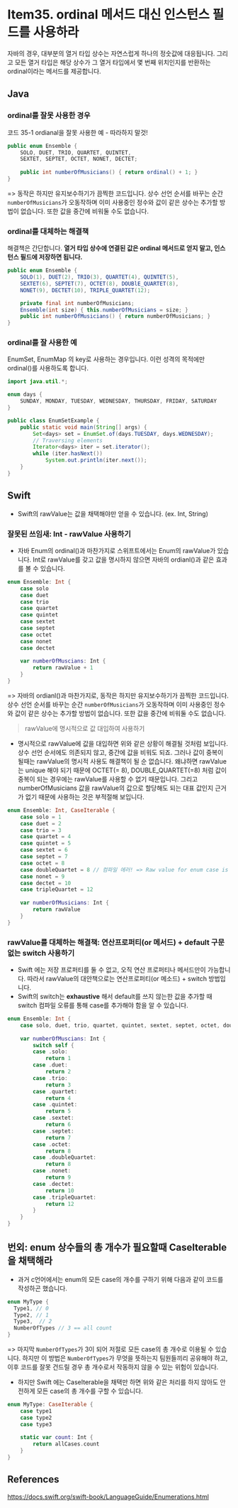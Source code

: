 # Item35. ordinal 메서드 대신 인스턴스 필드를 사용하라 

자바의 경우, 대부분의 열거 타입 상수는 자연스럽게 하나의 정숫값에 대응됩니다. 그리고 모든 열거 타입은 해당 상수가 그 열거 타입에서 몇 번째 위치인지를 반환하는 ordinal이라는 메서드를 제공합니다.

## Java

###  ordinal를 잘못 사용한 경우

코드 35-1 ordianal을 잘못 사용한 예 - 따라하지 말것! 
```java
public enum Ensemble {
    SOLO, DUET, TRIO, QUARTET, QUINTET,
    SEXTET, SEPTET, OCTET, NONET, DECTET;
        
    public int numberOfMusicians() { return ordinal() + 1; }
}
```

=> 동작은 하지만 유지보수하기가 끔찍한 코드입니다. 상수 선언 순서를 바꾸는 순간 `numberOfMusicians`가 오동작하며 이미 사용중인 정수와 값이 같은 상수는 추가할 방법이 없습니다. 또한 값을 중간에 비워둘 수도 없습니다. 

### ordinal를 대체하는 해결책 

해결책은 간단합니다. **열거 타입 상수에 연결된 값은 ordinal 메서드로 얻지 말고, 인스턴스 필드에 저장하면 됩니다.**

```java
public enum Ensemble {
    SOLO(1), DUET(2), TRIO(3), QUARTET(4), QUINTET(5),
    SEXTET(6), SEPTET(7), OCTET(8), DOUBlE_QUARTET(8), 
    NONET(9), DECTET(10), TRIPLE_QUARTET(12);

    private final int numberOfMusicians;
    Ensemble(int size) { this.numberOfMusicians = size; }
    public int numberOfMusicians() { return numberOfMusicians; }
}
```

### ordinal를 잘 사용한 예

EnumSet, EnumMap 의 key로 사용하는 경우입니다. 이런 성격의 목적에만 ordinal()를 사용하도록 합니다.

```java
import java.util.*;  

enum days {  
    SUNDAY, MONDAY, TUESDAY, WEDNESDAY, THURSDAY, FRIDAY, SATURDAY  
}  

public class EnumSetExample {  
    public static void main(String[] args) {  
        Set<days> set = EnumSet.of(days.TUESDAY, days.WEDNESDAY);  
        // Traversing elements  
        Iterator<days> iter = set.iterator();  
        while (iter.hasNext())  
            System.out.println(iter.next());  
    }  
}  
```

## Swift

* Swift의 rawValue는 값을 채택해야만 얻을 수 있습니다. (ex. Int, String) 

### 잘못된 쓰임새: Int - rawValue 사용하기 

* 자바 Enum의 ordinal()과 마찬가지로 스위프트에서는 Enum의 rawValue가 있습니다.
Int로 rawValue를 갖고 값을 명시하지 않으면 자바의 ordianl()과 같은 효과를 볼 수 있습니다.

```Swift
enum Ensemble: Int {
    case solo
    case duet
    case trio
    case quartet
    case quintet
    case sextet
    case septet
    case octet
    case nonet
    case dectet
        
    var numberOfMuscians: Int {
        return rawValue + 1
    }
}
```
=> 자바의 ordianl()과 마찬가지로, 동작은 하지만 유지보수하기가 끔찍한 코드입니다. 상수 선언 순서를 바꾸는 순간 `numberOfMusicians`가 오동작하며 이미 사용중인 정수와 값이 같은 상수는 추가할 방법이 없습니다. 또한 값을 중간에 비워둘 수도 없습니다. 

> rawValue에 명시적으로 값 대입하여 사용하기 

* 명시적으로 rawValue에 값을 대입하면 위와 같은 상황이 해결될 것처럼 보입니다. 상수 선언 순서에도 의존되지 않고, 중간에 값을 비워도 되죠. 
그러나 값이 중복이 될때는 rawValue의 명시적 사용도 해결책이 될 순 없습니다. 
왜냐하면 rawValue는 unique 해야 되기 때문에 OCTET(= 8), DOUBLE_QUARTET(=8) 처럼 값이 중복이 되는 경우에는 rawValue를 사용할 수 없기 때문입니다.
그리고 numberOfMusicians 값을 rawValue의 값으로 할당해도 되는 대표 값인지 근거가 없기 때문에 사용하는 것은 부적절해 보입니다.

```Swift
enum Ensemble: Int, CaseIterable {
    case solo = 1
    case duet = 2
    case trio = 3
    case quartet = 4
    case quintet = 5
    case sextet = 6
    case septet = 7
    case octet = 8
    case doubleQuartet = 8 // 컴파일 에러! => Raw value for enum case is not unique
    case nonet = 9
    case dectet = 10
    case tripleQuartet = 12
    
    var numberOfMusicians: Int {
        return rawValue
    }
}
```

### rawValue를 대체하는 해결책: 연산프로퍼티(or 메서드) + default 구문 없는 switch 사용하기 

* Swift 에는 저장 프로퍼티를 둘 수 없고, 오직 연산 프로퍼티나 메서드만이 가능합니다. 따라서 rawValue의 대안책으로는 연산프로퍼티(or 메소드) + switch 방법입니다. 
* Swift의 switch는 **exhaustive** 해서 default를 쓰지 않는한 값을 추가할 때 switch 컴파일 오류를 통해 case를 추가해야 함을 알 수 있습니다. 

```Swift
enum Ensemble: Int {
    case solo, duet, trio, quartet, quintet, sextet, septet, octet, doubleQuartet, nonet, dectet, tripleQuartet
    
    var numberOfMuscians: Int {
        switch self {
        case .solo:
            return 1
        case .duet:
            return 2
        case .trio:
            return 3
        case .quartet:
            return 4
        case .quintet:
            return 5
        case .sextet:
            return 6
        case .septet:
            return 7
        case .octet:
            return 8
        case .doubleQuartet:
            return 8
        case .nonet:
            return 9
        case .dectet:
            return 10
        case .tripleQuartet:
            return 12
        }
    }
}
```

## 번외: enum 상수들의 총 개수가 필요할때 CaseIterable을 채택해라 

* 과거 c언어에서는 enum의 모든 case의 개수를 구하기 위해 다음과 같이 코드를 작성하곤 했습니다. 

```c
enum MyType {
  Type1, // 0
  Type2, // 1  
  Type3,  // 2 
  NumberOfTypes // 3 == all count
}
```
=> 마지막 `NumberOfTypes`가 3이 되어 저절로 모든 case의 총 개수로 이용될 수 있습니다. 하지만 이 방법은 `NumberOfTypes`가 무엇을 뜻하는지 팀원들끼리 공유해야 하고, 이후 코드를 잘못 건드릴 경우 총 개수로서 작동하지 않을 수 있는 위험이 있습니다. 

* 하지만 Swift 에는 CaseIterable을 채택만 하면 위와 같은 처리를 하지 않아도 안전하게 모든 case의 총 개수를 구할 수 있습니다.

```Swift 
enum MyType: CaseIterable {
    case type1
    case type2
    case type3
    
    static var count: Int {
        return allCases.count
    }
}
```

## References

https://docs.swift.org/swift-book/LanguageGuide/Enumerations.html
